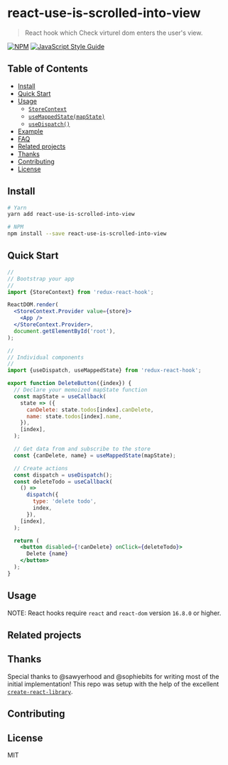 # react-use-is-scrolled-into-view

> React hook which Check virturel dom enters the user's view.

[![NPM](https://img.shields.io/npm/v/react-use-is-scrolled-into-view.svg)](https://www.npmjs.com/package/react-use-is-scrolled-into-view) [![JavaScript Style Guide](https://img.shields.io/badge/code_style-standard-brightgreen.svg)](https://standardjs.com)

## Table of Contents

- [Install](#install)
- [Quick Start](#quick-start)
- [Usage](#usage)
  - [`StoreContext`](#storecontext)
  - [`useMappedState(mapState)`](#usemappedstatemapstate)
  - [`useDispatch()`](#usedispatch)
- [Example](#example)
- [FAQ](#faq)
- [Related projects](#related-projects)
- [Thanks](#thanks)
- [Contributing](#contributing)
- [License](#license)

## Install

```bash
# Yarn
yarn add react-use-is-scrolled-into-view

# NPM
npm install --save react-use-is-scrolled-into-view
```

## Quick Start

```jsx
//
// Bootstrap your app
//
import {StoreContext} from 'redux-react-hook';

ReactDOM.render(
  <StoreContext.Provider value={store}>
    <App />
  </StoreContext.Provider>,
  document.getElementById('root'),
);
```

```jsx
//
// Individual components
//
import {useDispatch, useMappedState} from 'redux-react-hook';

export function DeleteButton({index}) {
  // Declare your memoized mapState function
  const mapState = useCallback(
    state => ({
      canDelete: state.todos[index].canDelete,
      name: state.todos[index].name,
    }),
    [index],
  );

  // Get data from and subscribe to the store
  const {canDelete, name} = useMappedState(mapState);

  // Create actions
  const dispatch = useDispatch();
  const deleteTodo = useCallback(
    () =>
      dispatch({
        type: 'delete todo',
        index,
      }),
    [index],
  );

  return (
    <button disabled={!canDelete} onClick={deleteTodo}>
      Delete {name}
    </button>
  );
}
```

## Usage

NOTE: React hooks require `react` and `react-dom` version `16.8.0` or higher.

## Related projects

## Thanks

Special thanks to @sawyerhood and @sophiebits for writing most of the initial implementation! This repo was setup with the help of the excellent [`create-react-library`](https://www.npmjs.com/package/create-react-library).

## Contributing


## License

MIT 